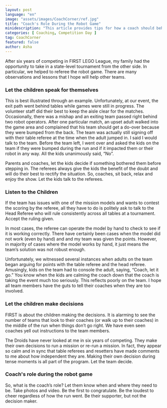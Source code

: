 ```yaml
---
layout: post
language: "en"
image: "assets/images/CoachCorner/ref.jpg"
title: "Coach's Role During the Robot Game"
minidescription: "This article provides tips for how a coach should behave during the robot game."
categories: [ Coaching, Competition Day ]
tag: CoachCorner
featured: false
author: Asha
---
```


After six years of competing in FIRST LEGO League, my family had the opportunity to take in a state-level tournament from the other side. In particular, we helped to referee the robot game.  There are many observations and lessons that I hope will help other teams.

### Let the children speak for themselves

This is best illustrated through an example. Unfortunately, at our event, the exit path went behind tables while games were still in progress. The volunteer staff did their best to keep the aisle clear for the matches. Occasionally, there was a mishap and an exiting team passed right behind two robot operators. After one particular match, an upset adult walked into the game area and complained that his team should get a do-over because they were bumped from the back. The team was actually still signing off with their table referee at the time when the adult jumped in.  I said I would talk to the team. Before the team left, I went over and asked the kids on the team if they were bumped during the run and if it impacted them or their robot in any way.  All the kids unanimously said, “No”.  

Parents and coaches, let the kids decide if something bothered them before stepping in. The referees always give the kids the benefit of the doubt and will do their best to rectify the situation. So, coaches, sit back, relax and enjoy the show. Let the kids talk to the referees.


### Listen to the Children

If the team has issues with one of the mission models and wants to contest the scoring by the referee, all they have to do is politely ask to talk to the Head Referee who will rule consistently across all tables at a tournament. Accept the ruling given.

In most cases, the referee can operate the model by hand to check to see if it is working correctly. There have certainly been cases when the model did not work (even by hand) and and my team was given the points. However, in majority of cases where the model works by hand, it just means the team’s solution was not robust enough.

Unfortunately, we witnessed several instances when adults on the team began arguing for points with the table referee and the head referee. Amusingly, kids on the team had to console the adult, saying, “Coach, let it go.” You know when the kids are calming the coach down that the coach is taking the event much too seriously. This reflects poorly on the team. I hope all team members have the guts to tell their coaches when they are too involved.

### Let the children make decisions

FIRST is about the children making the decisions.  It is alarming to see the number of teams that look to their coaches (or walk up to their coaches) in the middle of the run when things don’t go right. We have even seen coaches yell out instructions to the team members.

The Droids have never looked at me in six years of competing. They make their own decisions to run a mission or re-run a mission.  In fact, they appear so calm and in sync that table referees and resetters have made comments to me about how independent they are. Making their own decision during tense moments is all part of the program. Let the team decide.

### Coach's role during the robot game

So, what is the coach’s role?  Let them know when and where they need to be.  Take photos and video. Be the first to congratulate. Be the loudest to cheer regardless of how the run went. Be their supporter, but not the decision maker.
